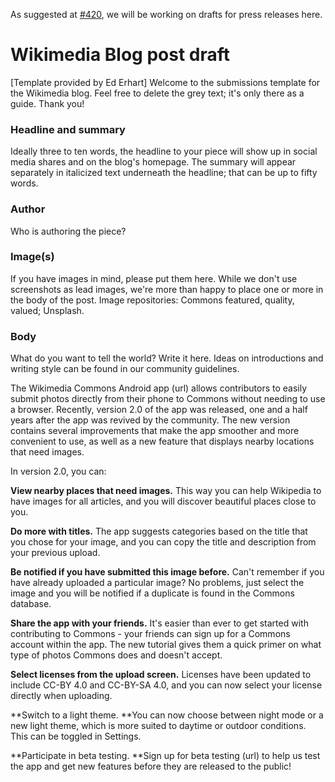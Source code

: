 As suggested at [#420](https://github.com/commons-app/apps-android-commons/issues/420), we will be working on drafts for press releases here.

# Wikimedia Blog post draft

[Template provided by Ed Erhart]
Welcome to the submissions template for the Wikimedia blog. Feel free to delete the grey text; it's only there as a guide. Thank you!

### Headline and summary
Ideally three to ten words, the headline to your piece will show up in social media shares and on the blog's homepage. The summary will appear separately in italicized text underneath the headline; that can be up to fifty words.

### Author
Who is authoring the piece?

### Image(s) 
If you have images in mind, please put them here. While we don't use screenshots as lead images, we're more than happy to place one or more in the body of the post. Image repositories: Commons featured, quality, valued; Unsplash. 

### Body
What do you want to tell the world? Write it here. Ideas on introductions and writing style can be found in our community guidelines.

The Wikimedia Commons Android app (url) allows contributors to easily submit photos directly from their phone to Commons without needing to use a browser. Recently, version 2.0 of the app was released, one and a half years after the app was revived by the community. The new version contains several improvements that make the app smoother and more convenient to use, as well as a new feature that displays nearby locations that need images.

In version 2.0, you can:

**View nearby places that need images.** This way you can help Wikipedia to have images for all articles, and you will discover beautiful places close to you.

**Do more with titles.** The app suggests categories based on the title that you chose for your image, and you can copy the title and description from your previous upload.

**Be notified if you have submitted this image before.** Can't remember if you have already uploaded a particular image? No problems, just select the image and you will be notified if a duplicate is found in the Commons database.

**Share the app with your friends.** It's easier than ever to get started with contributing to Commons - your friends can sign up for a Commons account within the app. The new tutorial gives them a quick primer on what type of photos Commons does and doesn't accept.

**Select licenses from the upload screen.** Licenses have been updated to include CC-BY 4.0 and CC-BY-SA 4.0, and you can now select your license directly when uploading.

**Switch to a light theme. **You can now choose between night mode or a new light theme, which is more suited to daytime or outdoor conditions. This can be toggled in Settings.

**Participate in beta testing. **Sign up for beta testing (url) to help us test the app and get new features before they are released to the public!